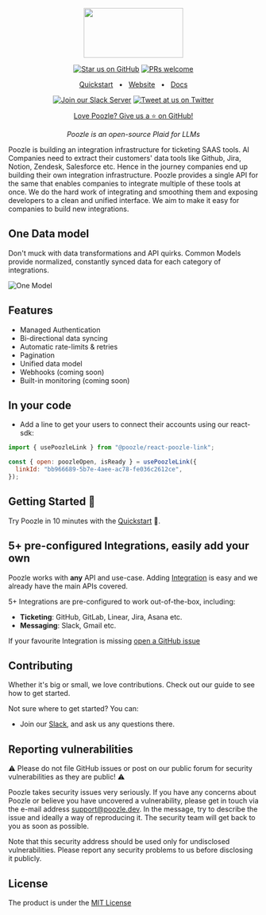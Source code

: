 <p align="center">
  <a href="https://poozle.dev"><img src="https://user-images.githubusercontent.com/17528887/221166175-706c5ce3-756e-49b5-985b-1dc5bf40b8e1.svg" width="200" height="100" /></a>
</p>

<div align="center">

[![Star us on GitHub](https://img.shields.io/github/stars/poozlehq/poozle?color=FFD700&label=Stars&logo=Github)](https://github.com/poozlehq/poozle)
[![PRs welcome](https://img.shields.io/badge/PRs-welcome-brightgreen.svg)](https://docs.poozle.dev/contributing)

[Quickstart](https://docs.poozle.dev/oss/deploy-poozle)
<span>&nbsp;&nbsp;•&nbsp;&nbsp;</span>
[Website](https://poozle.dev/)
<span>&nbsp;&nbsp;•&nbsp;&nbsp;</span>
[Docs](https://docs.poozle.dev)

[![Join our Slack Server](https://img.shields.io/badge/Slack-chat%20with%20us-%235865F2?style=flat&logo=slack&logoColor=%23fff)](https://join.slack.com/t/poozle-community/shared_invite/zt-1u4mz911h-FeWpOA82wA8kyrz3xg58xQ)
[![Tweet at us on Twitter](https://img.shields.io/badge/Twitter-tweet%20at%20us-1da1f2?style=flat&logo=twitter&logoColor=%23fff)](https://twitter.com/poozlehq)

[Love Poozle? Give us a ⭐ on GitHub!](https://github.com/poozlehq/poozle)

</div>

<p align="center">
    <em>Poozle is an open-source Plaid for LLMs
</em>
</p>

Poozle is building an integration infrastructure for ticketing SAAS tools. AI Companies need to extract their customers' data tools like Github, Jira, Notion, Zendesk, Salesforce etc. Hence in the journey companies end up building their own integration infrastructure. Poozle provides a single API for the same that enables companies to integrate multiple of these tools at once. We do the hard work of integrating and smoothing them and exposing developers to a clean and unified interface. We aim to make it easy for companies to build new integrations.


## One Data model
Don't muck with data transformations and API quirks. Common Models provide normalized, constantly synced data for each category of integrations.

![One Model](https://github.com/poozlehq/engine/assets/17528887/a43c7e92-a74f-44eb-8906-e3a2502fcced)


## Features

- Managed Authentication
- Bi-directional data syncing
- Automatic rate-limits & retries
- Pagination
- Unified data model
- Webhooks (coming soon)
- Built-in monitoring (coming soon)

## In your code

- Add a line to get your users to connect their accounts using our react-sdk:

```js
import { usePoozleLink } from "@poozle/react-poozle-link";

const { open: poozleOpen, isReady } = usePoozleLink({
  linkId: "bb966689-5b7e-4aee-ac78-fe036c2612ce",
});
```

## Getting Started 🚀

Try Poozle in 10 minutes with the [Quickstart](https://docs.poozle.dev/quickstart) 🚀.

## 5+ pre-configured Integrations, easily add your own

Poozle works with **any** API and use-case. Adding [Integration](https://docs.poozle.dev/guides/build_new_integration) is easy and we already have the main APIs covered.

5+ Integrations are pre-configured to work out-of-the-box, including:

- **Ticketing**: GitHub, GitLab, Linear, Jira, Asana etc.
- **Messaging**: Slack, Gmail etc.

If your favourite Integration is missing
[open a GitHub issue](https://github.com/poozlehq/poozle/issues/new)

## Contributing

Whether it's big or small, we love contributions. Check out our guide to see how to get started.

Not sure where to get started? You can:

- Join our [Slack](https://join.slack.com/t/poozle-community/shared_invite/zt-1u4mz911h-FeWpOA82wA8kyrz3xg58xQ), and ask us any questions there.

## Reporting vulnerabilities

⚠️ Please do not file GitHub issues or post on our public forum for security vulnerabilities as they are public! ⚠️

Poozle takes security issues very seriously. If you have any concerns about Poozle or believe you have uncovered a vulnerability, please get in touch via the e-mail address support@poozle.dev. In the message, try to describe the issue and ideally a way of reproducing it. The security team will get back to you as soon as possible.

Note that this security address should be used only for undisclosed vulnerabilities. Please report any security problems to us before disclosing it publicly.

## License

The product is under the [MIT License](https://github.com/poozlehq/poozle/blob/main/LICENSE.md)
